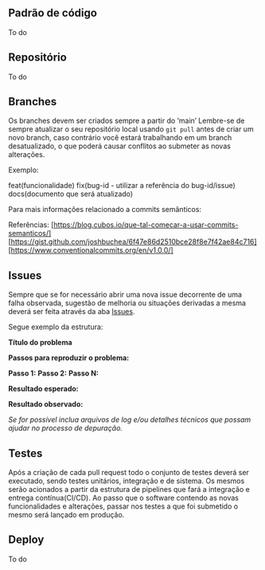 ## Padrão de código
To do

## Repositório
To do

## Branches

Os branches devem ser criados sempre a partir do ‘main’ 
Lembre-se de sempre atualizar o seu repositório local usando ``git pull`` antes de criar um novo branch, caso contrário você estará trabalhando em um branch desatualizado, o que poderá causar conflitos ao submeter as novas alterações.

Exemplo:

feat(funcionalidade)
fix(bug-id - utilizar a referência do bug-id/issue) 
docs(documento que será atualizado)

Para mais informações relacionado a commits semânticos:

Referências:
[https://blog.cubos.io/que-tal-comecar-a-usar-commits-semanticos/]
[https://gist.github.com/joshbuchea/6f47e86d2510bce28f8e7f42ae84c716]
[https://www.conventionalcommits.org/en/v1.0.0/]

## Issues

Sempre que se for necessário abrir uma nova issue decorrente de uma falha observada, sugestão de melhoria ou situações derivadas a mesma deverá ser feita através da aba [Issues](https://github.com/lsbss/grupo5/issues/new). 

Segue exemplo da estrutura:

**Título do problema**

**Passos para reproduzir o problema:**

**Passo 1:**
**Passo 2:**
**Passo N:**

**Resultado esperado:**

**Resultado observado:**

_Se for possível inclua arquivos de log e/ou detalhes técnicos que possam ajudar no processo de depuração._

## Testes

Após a criação de cada pull request todo o conjunto de testes deverá ser executado, sendo testes unitários, integração e de sistema. Os mesmos serão acionados a partir da estrutura de pipelines que fará a integração e entrega contínua(CI/CD). Ao passo que o software contendo as novas funcionalidades e alterações, passar nos testes a que foi submetido o mesmo será lançado em produção.

## Deploy
To do

